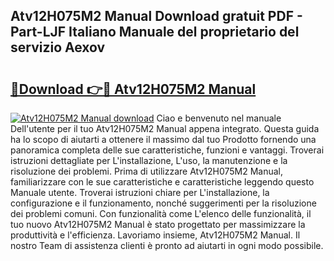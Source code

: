 ## Atv12H075M2 Manual Download gratuit PDF - Part-LJF Italiano Manuale del proprietario del servizio Aexov

# <h2><a href="http://dfdxyiz.blite.top/?on=Atv12H075M2+Manual">🔗Download 👉🔴 Atv12H075M2 Manual</a></h2>

[![Atv12H075M2 Manual download](https://i.imgur.com/lujVjoI.png)](http://dfdxyiz.blite.top/?on=Atv12H075M2+Manual)
Ciao e benvenuto nel manuale Dell'utente per il tuo Atv12H075M2 Manual appena integrato. Questa guida ha lo scopo di aiutarti a ottenere il massimo dal tuo Prodotto fornendo una panoramica completa delle sue caratteristiche, funzioni e vantaggi. Troverai istruzioni dettagliate per L'installazione, L'uso, la manutenzione e la risoluzione dei problemi. Prima di utilizzare Atv12H075M2 Manual, familiarizzare con le sue caratteristiche e caratteristiche leggendo questo Manuale utente. Troverai istruzioni chiare per L'installazione, la configurazione e il funzionamento, nonché suggerimenti per la risoluzione dei problemi comuni. Con funzionalità come L'elenco delle funzionalità, il tuo nuovo Atv12H075M2 Manual è stato progettato per massimizzare la produttività e l'efficienza. Lavoriamo insieme, Atv12H075M2 Manual. Il nostro Team di assistenza clienti è pronto ad aiutarti in ogni modo possibile.
